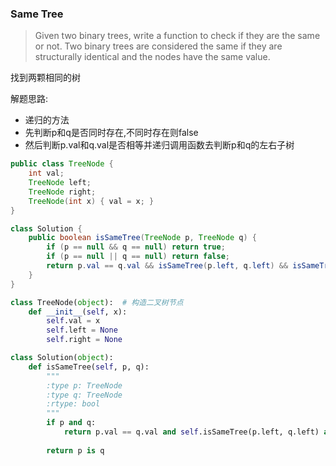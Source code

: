 ### Same Tree

> Given two binary trees, write a function to check if they are the same or not.
Two binary trees are considered the same if they are structurally identical and the nodes have the same value.

找到两颗相同的树

解题思路:
* 递归的方法
* 先判断p和q是否同时存在,不同时存在则false
* 然后判断p.val和q.val是否相等并递归调用函数去判断p和q的左右子树

```Java
public class TreeNode {
    int val;
    TreeNode left;
    TreeNode right;
    TreeNode(int x) { val = x; }
}

class Solution {
    public boolean isSameTree(TreeNode p, TreeNode q) {
        if (p == null && q == null) return true;
        if (p == null || q == null) return false;
        return p.val == q.val && isSameTree(p.left, q.left) && isSameTree(p.right, q.right);
    }
}
```

```Python
class TreeNode(object):  # 构造二叉树节点
    def __init__(self, x):
        self.val = x
        self.left = None
        self.right = None

class Solution(object):
    def isSameTree(self, p, q):
        """
        :type p: TreeNode
        :type q: TreeNode
        :rtype: bool
        """
        if p and q:
            return p.val == q.val and self.isSameTree(p.left, q.left) and self.isSameTree(p.right, q.right)
        
        return p is q
```